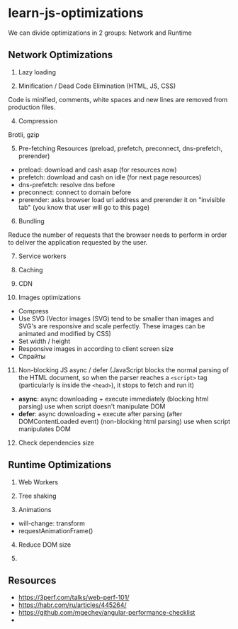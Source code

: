 # learn-js-optimizations

We can divide optimizations in 2 groups: Network and Runtime

## Network Optimizations ##

1. Lazy loading

2. Minification / Dead Code Elimination (HTML, JS, CSS)

Code is minified, comments, white spaces and new lines are removed from production files.

4. Compression

Brotli, gzip

5. Pre-fetching Resources (preload, prefetch, preconnect, dns-prefetch, prerender)
- preload: download and cash asap (for resources now)
- prefetch: download and cash on idle (for next page resources)
- dns-prefetch: resolve dns before
- preconnect: connect to domain before
- prerender: asks browser load url address and prerender it on "invisible tab" (you know that user will go to this page)


6. Bundling

Reduce the number of requests that the browser needs to perform in order to deliver the application requested by the user.

7. Service workers

8. Caching

9. CDN

10. Images optimizations
- Compress
- Use SVG (Vector images (SVG) tend to be smaller than images and SVG's are responsive and scale perfectly. These images can be animated and modified by CSS)
- Set width / height
- Responsive images in according to client screen size
- Спрайты

11. Non-blocking JS
async / defer (JavaScript blocks the normal parsing of the HTML document, so when the parser reaches a `<script>` tag (particularly is inside the `<head>`), it stops to fetch and run it)
- **async**: async downloading + execute immediately (blocking html parsing)
    use when script doesn't manipulate DOM
- **defer**: async downloading + execute after parsing (after DOMContentLoaded event) (non-blocking html parsing)
    use when script manipulates DOM

12. Check dependencies size


## Runtime Optimizations ##

1. Web Workers

2. Tree shaking

3. Animations
- will-change: transform
- requestAnimationFrame()

4. Reduce DOM size

5. 




## Resources
- https://3perf.com/talks/web-perf-101/
- https://habr.com/ru/articles/445264/
- https://github.com/mgechev/angular-performance-checklist
- 
